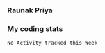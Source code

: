 ### Raunak Priya

### My coding stats

<!--START_SECTION:waka-->
```text
No Activity tracked this Week
```
<!--END_SECTION:waka-->
